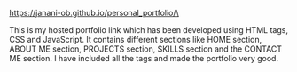 https://janani-ob.github.io/personal_portfolio/\

This is my hosted portfolio link which has been developed using HTML tags, CSS and JavaScript.
It contains different sections like HOME section, ABOUT ME section, PROJECTS section, SKILLS section and the CONTACT ME section.
I have included all the tags and made the portfolio very good.
